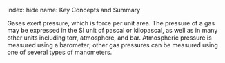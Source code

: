 index: hide
name: Key Concepts and Summary

Gases exert pressure, which is force per unit area. The pressure of a gas may be expressed in the SI unit of pascal or kilopascal, as well as in many other units including torr, atmosphere, and bar. Atmospheric pressure is measured using a barometer; other gas pressures can be measured using one of several types of manometers.
